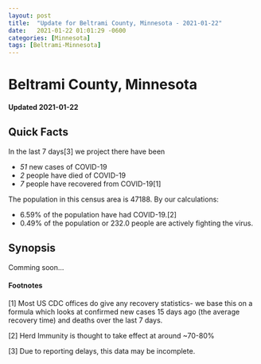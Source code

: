 ```yaml
---
layout: post
title:  "Update for Beltrami County, Minnesota - 2021-01-22"
date:   2021-01-22 01:01:29 -0600
categories: [Minnesota]
tags: [Beltrami-Minnesota]
---
```


# Beltrami County, Minnesota
#### Updated 2021-01-22

## Quick Facts

In the last 7 days[3] we project there have been
- *51* new cases of COVID-19
- *2* people have died of COVID-19
- *7* people have recovered from COVID-19[1]

The population in this census area is 47188. By our calculations:
- 6.59% of the population have had COVID-19.[2]
- 0.49% of the population or 232.0 people are actively fighting the virus.

## Synopsis

Comming soon...


#### Footnotes

[1] Most US CDC offices do give any recovery statistics- we base this on a formula which looks at confirmed new cases
15 days ago (the average recovery time) and deaths over the last 7 days.

[2] Herd Immunity is thought to take effect at around ~70-80%

[3] Due to reporting delays, this data may be incomplete.
 
    